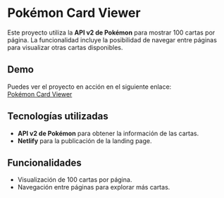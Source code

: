 # Pokémon Card Viewer

Este proyecto utiliza la **API v2 de Pokémon** para mostrar 100 cartas por página. La funcionalidad incluye la posibilidad de navegar entre páginas para visualizar otras cartas disponibles.  

## Demo  
Puedes ver el proyecto en acción en el siguiente enlace:  
[Pokémon Card Viewer](https://allpokemoncard48.netlify.app/)  

## Tecnologías utilizadas  
- **API v2 de Pokémon** para obtener la información de las cartas.  
- **Netlify** para la publicación de la landing page.  

## Funcionalidades  
- Visualización de 100 cartas por página.  
- Navegación entre páginas para explorar más cartas.  

